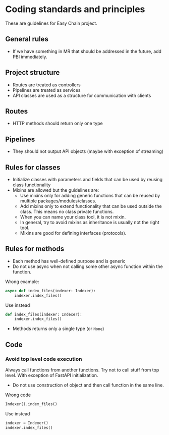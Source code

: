 # Coding standards and principles

These are guidelines for Easy Chain project.

## General rules

- If we have something in MR that should be addressed in the future, add PBI immediately.

## Project structure

- Routes are treated as controllers
- Pipelines are treated as services
- API classes are used as a structure for communication with clients

## Routes

- HTTP methods should return only one type

## Pipelines

- They should not output API objects (maybe with exception of streaming)

## Rules for classes

- Initialize classes with parameters and fields that can be used by reusing class functionality
- Mixins are allowed but the guidelines are:
  - Use mixins only for adding generic functions that can be reused by multiple packages/modules/classes.
  - Add mixins only to extend functionality that can be used outside the class. This means no class private functions.
  - When you can name your class tool, it is not mixin.
  - In general, try to avoid mixins as inheritance is usually not the right tool.
  - Mixins are good for defining interfaces (protocols).

## Rules for methods

- Each method has well-defined purpose and is generic
- Do not use async when not calling some other async function within the function.

Wrong example:

```python
async def index_files(indexer: Indexer):
    indexer.index_files()
```

Use instead

```python
def index_files(indexer: Indexer):
    indexer.index_files()
```

- Methods returns only a single type (or `None`)

## Code


### Avoid top level code execution

Always call functions from another functions. Try not to call stuff from top level.
With exception of FastAPI initialization.

- Do not use construction of object and then call function in the same line.

Wrong code

```python
Indexer().index_files()
```

Use instead

```python
indexer = Indexer()
indexer.index_files()
```

